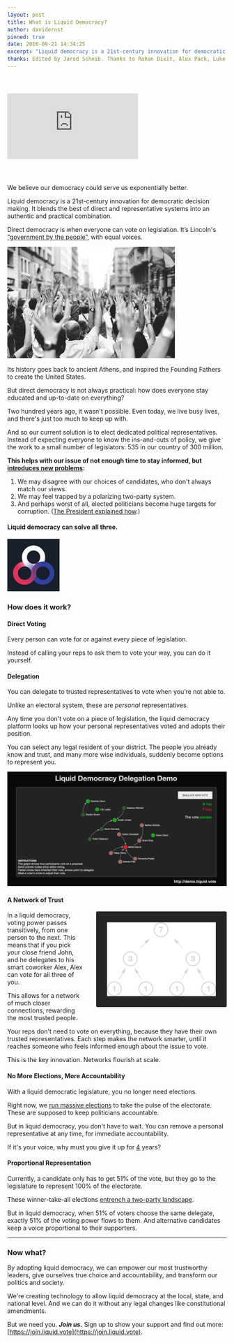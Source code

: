 ```yaml
---
layout: post
title: What is Liquid Democracy?
author: davidernst
pinned: true
date: 2016-09-21 14:34:25
excerpt: "Liquid democracy is a 21st-century innovation for democratic decision making. It blends the best of direct and representative systems into an authentic and practical combination."
thanks: Edited by Jared Scheib. Thanks to Rohan Dixit, Alex Pack, Luke Davis, Andy Coenen, Teresa Yung, Eshan Kejriwal, Matt Conrad, Nick Sippl-Swezey, Naomi Njugi, and Ryan Atkinson.
---
```


<iframe src="https://www.youtube.com/embed/BvA0J_2ZpIQ" frameborder="0" allowfullscreen style="margin: 40px auto"></iframe>

<br />

We believe our democracy could serve us exponentially better.

Liquid democracy is a 21st-century innovation for democratic decision making. It blends the best of direct and representative systems into an authentic and practical combination.

Direct democracy is when everyone can vote on legislation. It’s Lincoln's [“government by the people”](https://youtu.be/BvA0J_2ZpIQ?t=2m13s), with equal voices.

![](/assets/article_images/2016-09-21-what-is-liquid-democracy/crowd-raises-hands-photo.png)

Its history goes back to ancient Athens, and inspired the Founding Fathers to create the United States.

But direct democracy is not always practical: how does everyone stay educated and up-to-date on everything?

Two hundred years ago, it wasn't possible. Even today, we live busy lives, and there's just too much to keep up with.

And so our current solution is to elect dedicated political representatives. Instead of expecting everyone to know the ins-and-outs of policy, we give the work to a small number of legislators: 535 in our country of 300 million.

**This helps with our issue of not enough time to stay informed, but [introduces new problems](/assets/article_images/2016-09-21-what-is-liquid-democracy/congressional-approval-history.png):**

1. We may disagree with our choices of candidates, who don't always match our views.
2. We may feel trapped by a polarizing two-party system.
3. And perhaps worst of all, elected politicians become huge targets for corruption. ([The President explained how](https://www.youtube.com/watch?v=e4tHW9_bb08).)

#### Liquid democracy can solve all three.

<img src="/assets/icon-reduced-300.png" width="120" />

### How does it work?

#### Direct Voting

Every person can vote for or against every piece of legislation.

Instead of calling your reps to ask them to vote your way, you can do it yourself.

#### Delegation

You can delegate to trusted representatives to vote when you’re not able to.

Unlike an electoral system, these are *personal* representatives.

Any time you don't vote on a piece of legislation, the liquid democracy platform looks up how your personal representatives voted and adopts their position.

You can select any legal resident of your district. The people you already know and trust, and many more wise individuals, suddenly become options to represent you.

[![Click here for an interactive delegation demo](/assets/article_images/2016-09-21-what-is-liquid-democracy/liquid-democracy-simulation-screenshot.png)](https://demo.liquid.vote)

#### A Network of Trust

<img src="/assets/article_images/2016-09-21-what-is-liquid-democracy/voting_power_graphic.png" style="background-color: #252525; border-radius: 3px; float: right; margin-left: 28px; padding: 25px; width: 250px;" />

In a liquid democracy, voting power passes transitively, from one person to the next. This means that if you pick your close friend John, and he delegates to his smart coworker Alex, Alex can vote for all three of you.

This allows for a network of much closer connections, rewarding the most trusted people.

Your reps don't need to vote on everything, because they have their own trusted representatives. Each step makes the network smarter, until it reaches someone who feels informed enough about the issue to vote.

This is the key innovation. Networks flourish at scale.

#### No More Elections, More Accountability

With a liquid democratic legislature, you no longer need elections.

Right now, we [run massive elections](https://twitter.com/dsernst/status/845566576245927936) to take the pulse of the electorate. These are supposed to keep politicians accountable.

But in liquid democracy, you don't have to wait. You can remove a personal representative at any time, for immediate accountability.

If it's your voice, why must you give it up for [4](/assets/article_images/2016-09-21-what-is-liquid-democracy/see-you-in-4-years.png) years?

#### Proportional Representation

Currently, a candidate only has to get 51% of the vote, but they go to the legislature to represent 100% of the electorate.

These winner-take-all elections [entrench a two-party landscape](/2017/03/06/how-to-move-past-two-parties/).

But in liquid democracy, when 51% of voters choose the same delegate, exactly 51% of the voting power flows to them. And alternative candidates keep a voice proportional to their supporters.

---------

### Now what?

By adopting liquid democracy, we can empower our most trustworthy leaders, give ourselves true choice and accountability, and transform our politics and society.

We're creating technology to allow liquid democracy at the local, state, and national level. And we can do it without any legal changes like constitutional amendments.

But we need you. ***Join us.*** Sign up to show your support and find out more: [https://join.liquid.vote](https://join.liquid.vote).
